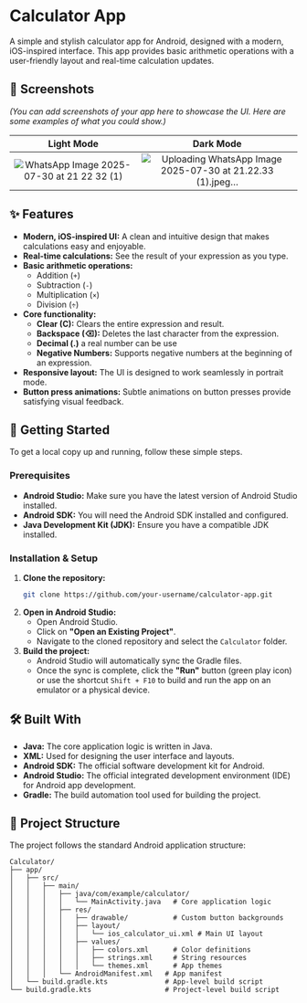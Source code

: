 # Calculator App

A simple and stylish calculator app for Android, designed with a modern, iOS-inspired interface. This app provides basic arithmetic operations with a user-friendly layout and real-time calculation updates.

## 📸 Screenshots

*(You can add screenshots of your app here to showcase the UI. Here are some examples of what you could show.)*

| Light Mode | Dark Mode |
| :---: | :---: |
| ![WhatsApp Image 2025-07-30 at 21 22 32 (1)](https://github.com/user-attachments/assets/cdcd16fb-eea9-4f5a-a388-d4224bf23de1) | ![Uploading WhatsApp Image 2025-07-30 at 21.22.33 (1).jpeg…]() |

## ✨ Features

- **Modern, iOS-inspired UI:** A clean and intuitive design that makes calculations easy and enjoyable.
- **Real-time calculations:** See the result of your expression as you type.
- **Basic arithmetic operations:**
  - Addition (`+`)
  - Subtraction (`-`)
  - Multiplication (`×`)
  - Division (`÷`)
- **Core functionality:**
  - **Clear (C):** Clears the entire expression and result.
  - **Backspace (⌫):** Deletes the last character from the expression.
  - **Decimal (.)** a real number can be use
  - **Negative Numbers:** Supports negative numbers at the beginning of an expression.
- **Responsive layout:** The UI is designed to work seamlessly in portrait mode.
- **Button press animations:** Subtle animations on button presses provide satisfying visual feedback.

## 🚀 Getting Started

To get a local copy up and running, follow these simple steps.

### Prerequisites

- **Android Studio:** Make sure you have the latest version of Android Studio installed.
- **Android SDK:** You will need the Android SDK installed and configured.
- **Java Development Kit (JDK):** Ensure you have a compatible JDK installed.

### Installation & Setup

1. **Clone the repository:**
   ```sh
   git clone https://github.com/your-username/calculator-app.git
   ```
2. **Open in Android Studio:**
   - Open Android Studio.
   - Click on **"Open an Existing Project"**.
   - Navigate to the cloned repository and select the `Calculator` folder.
3. **Build the project:**
   - Android Studio will automatically sync the Gradle files.
   - Once the sync is complete, click the **"Run"** button (green play icon) or use the shortcut `Shift + F10` to build and run the app on an emulator or a physical device.

## 🛠️ Built With

- **Java:** The core application logic is written in Java.
- **XML:** Used for designing the user interface and layouts.
- **Android SDK:** The official software development kit for Android.
- **Android Studio:** The official integrated development environment (IDE) for Android app development.
- **Gradle:** The build automation tool used for building the project.

## 📂 Project Structure

The project follows the standard Android application structure:

```
Calculator/
├── app/
│   ├── src/
│   │   ├── main/
│   │   │   ├── java/com/example/calculator/
│   │   │   │   └── MainActivity.java   # Core application logic
│   │   │   ├── res/
│   │   │   │   ├── drawable/           # Custom button backgrounds
│   │   │   │   ├── layout/
│   │   │   │   │   └── ios_calculator_ui.xml # Main UI layout
│   │   │   │   ├── values/
│   │   │   │   │   ├── colors.xml      # Color definitions
│   │   │   │   │   ├── strings.xml     # String resources
│   │   │   │   │   └── themes.xml      # App themes
│   │   │   └── AndroidManifest.xml   # App manifest
│   └── build.gradle.kts              # App-level build script
└── build.gradle.kts                  # Project-level build script
```


